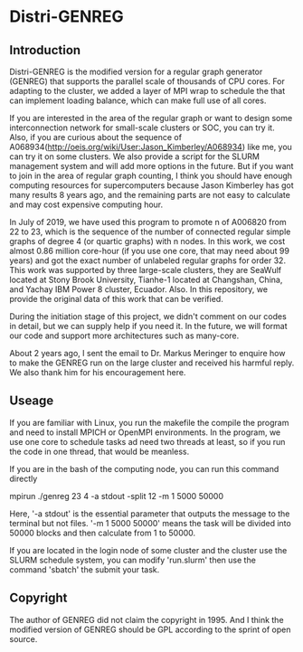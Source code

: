 # Distri-GENREG

## Introduction

Distri-GENREG is the modified version for a regular graph generator (GENREG) that supports the parallel scale of thousands of CPU cores. For adapting to the cluster, we added a layer of  MPI wrap to schedule the that can implement loading balance, which can make full use of all cores. 

If you are interested in the area of the regular graph or want to design some interconnection network for small-scale clusters or SOC,  you can try it. Also, if you are curious about the sequence of A068934(http://oeis.org/wiki/User:Jason_Kimberley/A068934) like me, you can try it on some clusters. We also provide a script for the SLURM management system and will add more options in the future. But if you want to join in the area of regular graph counting, I think you should have enough computing resources for supercomputers because Jason Kimberley has got many results 8 years ago, and the remaining parts are not easy to calculate and may cost expensive computing hour.

In July of 2019, we have used this program to promote n of A006820 from 22 to 23, which is the sequence of the number of connected regular simple graphs of degree 4 (or quartic graphs) with n nodes.  In this work, we cost almost 0.86 million core-hour (if you use one core, that may need about 99 years) and got the exact number of unlabeled regular graphs for order 32.  This work was supported by three large-scale clusters, they are SeaWulf located at Stony Brook University, Tianhe-1 located at Changshan, China, and Yachay IBM Power 8 cluster, Ecuador. Also. In this repository, we provide the original data of this work that can be verified.

During the initiation stage of this project, we didn't comment on our codes in detail, but we can supply help if you need it. In the future, we will format our code and support more architectures such as many-core.

About 2 years ago, I sent the email to Dr. Markus Meringer to enquire how to make the GENREG run on the large cluster and received his harmful reply. We also thank him for his encouragement here.

## Useage

If you are familiar with Linux, you run the makefile the compile the program and need to install MPICH or OpenMPI environments. In the program, we use one core to schedule tasks ad need two threads at least, so if you run the code in one thread, that would be meanless. 

If you are in the bash of the computing node, you can run this command directly

mpirun ./genreg 23 4 -a stdout -split 12 -m 1 5000 50000

Here, '-a stdout' is the essential parameter that outputs the message to the terminal but not files. '-m 1 5000 50000' means the task will be divided into 50000 blocks and then calculate from 1 to 50000.

If you are located in the login node of some cluster and the cluster use the SLURM schedule system,  you can modify 'run.slurm' then use the command 'sbatch' the submit your task.

## Copyright

The author of GENREG did not claim the copyright in 1995. And I think the modified version of GENREG should be GPL according to the sprint of open source.
